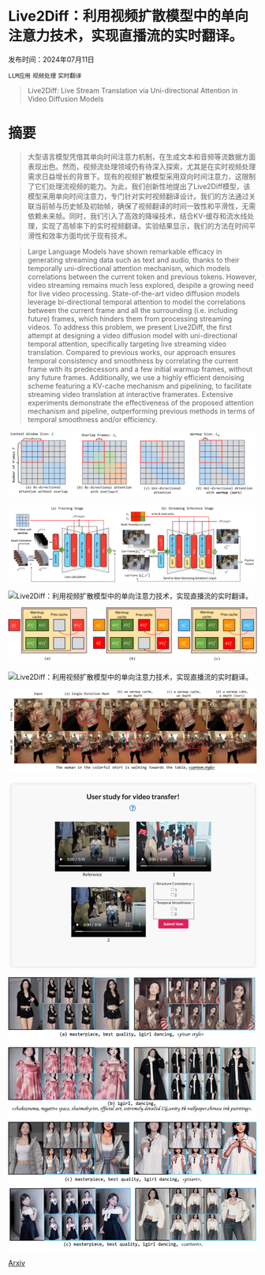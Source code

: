 # Live2Diff：利用视频扩散模型中的单向注意力技术，实现直播流的实时翻译。

发布时间：2024年07月11日

`LLM应用` `视频处理` `实时翻译`

> Live2Diff: Live Stream Translation via Uni-directional Attention in Video Diffusion Models

# 摘要

> 大型语言模型凭借其单向时间注意力机制，在生成文本和音频等流数据方面表现出色。然而，视频流处理领域仍有待深入探索，尤其是在实时视频处理需求日益增长的背景下。现有的视频扩散模型采用双向时间注意力，这限制了它们处理流视频的能力。为此，我们创新性地提出了Live2Diff模型，该模型采用单向时间注意力，专门针对实时视频翻译设计。我们的方法通过关联当前帧与历史帧及初始帧，确保了视频翻译的时间一致性和平滑性，无需依赖未来帧。同时，我们引入了高效的降噪技术，结合KV-缓存和流水线处理，实现了高帧率下的实时视频翻译。实验结果显示，我们的方法在时间平滑性和效率方面均优于现有技术。

> Large Language Models have shown remarkable efficacy in generating streaming data such as text and audio, thanks to their temporally uni-directional attention mechanism, which models correlations between the current token and previous tokens. However, video streaming remains much less explored, despite a growing need for live video processing. State-of-the-art video diffusion models leverage bi-directional temporal attention to model the correlations between the current frame and all the surrounding (i.e. including future) frames, which hinders them from processing streaming videos. To address this problem, we present Live2Diff, the first attempt at designing a video diffusion model with uni-directional temporal attention, specifically targeting live streaming video translation. Compared to previous works, our approach ensures temporal consistency and smoothness by correlating the current frame with its predecessors and a few initial warmup frames, without any future frames. Additionally, we use a highly efficient denoising scheme featuring a KV-cache mechanism and pipelining, to facilitate streaming video translation at interactive framerates. Extensive experiments demonstrate the effectiveness of the proposed attention mechanism and pipeline, outperforming previous methods in terms of temporal smoothness and/or efficiency.

![Live2Diff：利用视频扩散模型中的单向注意力技术，实现直播流的实时翻译。](../../../paper_images/2407.08701/x1.png)

![Live2Diff：利用视频扩散模型中的单向注意力技术，实现直播流的实时翻译。](../../../paper_images/2407.08701/x2.png)

![Live2Diff：利用视频扩散模型中的单向注意力技术，实现直播流的实时翻译。](../../../paper_images/2407.08701/x3.png)

![Live2Diff：利用视频扩散模型中的单向注意力技术，实现直播流的实时翻译。](../../../paper_images/2407.08701/x4.png)

![Live2Diff：利用视频扩散模型中的单向注意力技术，实现直播流的实时翻译。](../../../paper_images/2407.08701/x5.png)

![Live2Diff：利用视频扩散模型中的单向注意力技术，实现直播流的实时翻译。](../../../paper_images/2407.08701/x6.png)

![Live2Diff：利用视频扩散模型中的单向注意力技术，实现直播流的实时翻译。](../../../paper_images/2407.08701/ui_only.png)

![Live2Diff：利用视频扩散模型中的单向注意力技术，实现直播流的实时翻译。](../../../paper_images/2407.08701/appl-blur.jpg)

[Arxiv](https://arxiv.org/abs/2407.08701)